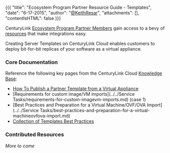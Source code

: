 {{{
  "title": "Ecosystem Program Partner Resource Guide - Templates",
  "date": "6-17-2015",
  "author": "<a href='https://twitter.com/KeithResar'>@KeithResar</a>",
  "attachments": [],
  "contentIsHTML": false
}}}


CenturyLink [Ecosystem Program Partner Members](centurylink-cloud-ecosystem-program-guide.md) gain access to a bevy of [resources](ecosystem-program-resources.md) that make integrations easy.

Creating Server Templates on CenturyLink Cloud enables customers to deploy bit-for-bit replicas of your software as a virtual appliance.

### Core Documentation

Reference the following key pages from the CenturyLink Cloud [Knowledge Base](http://www.ctl.io/knowledge-base/):

* [How To Publish a Partner Template from a Virtual Appliance](howto-publish-a-partner-template-from-a-virtual-appliance.md)
* [Requirements for custom image/VM imports](../../Service Tasks/requirements-for-custom-imagevm-imports.md) (case 1)
* [Best Practices and Preparation for a Virtual Machine/OVF/OVA Import](../../Service Tasks/best-practices-and-preparation-for-a-virtual-machineovfova-import.md)
* [Collection of Templates Best Practices](../../Blueprints/templates-best-practices.md)



### Contributed Resources

*More to come*
